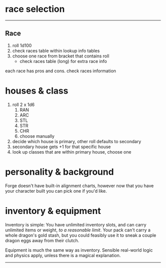 # race selection

---
## Race

<!-- TODO proper links here -->
1. roll 1d100
2. check races table within lookup info tables
3. choose one race from bracket that contains roll
    * check races table (long) for extra race info

each race has pros and cons. check races information

# houses & class

1. roll 2 x 1d6
   1. RAN
   2. ARC
   3. STL
   4. STR
   5. CHR
   6. choose manually
2. decide which house is primary, other roll defaults to secondary
3. secondary house gets +1 for that specific house
4. look up classes that are within primary house, choose one

# personality & background

Forge doesn't have built-in alignment charts, however now that you have your character built you can pick one if you'd like. 

# inventory & equipment

Inventory is simple: You have unlimited inventory slots, and can carry unlimited items or weight, _to a reasonable limit_. Your pack can't carry a whole dragon's gold stash, but you could feasibly use it to sneak a couple dragon eggs away from their clutch.

Equipment is much the same way as inventory. Sensible real-world logic and physics apply, unless there is a magical explanation. 

---